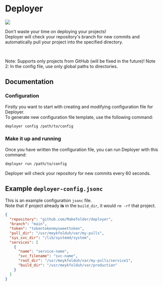 # Deployer

<div align="left">
    <img src="https://img.shields.io/badge/Rust-DDA484?logo=Rust&logoColor=white" />
</div>

Don't waste your time on deploying your projects! <br />
Deployer will check your repository's branch for new commits
and automatically pull your project into the specified directory.

<br/>

Note: Supports only projects from GitHub (will be fixed in the future)!
Note 2: In the config file, use only global paths to directories.

## Documentation

### Configuration

Firstly you want to start with creating and modifying configuration file for Deployer. <br />
To generate new configuration file template, use the following command:

```Bash
deployer config /path/to/config
```

### Make it up and running

Once you have written the configuration file, you can run Deployer with this command:

```Bash
deployer run /path/to/config
```

Deployer will check your repository for new commits every 60 seconds.

## Example `deployer-config.jsonc`

This is an example configuration `jsonc` file.  
Note that if project already **is** in the `build_dir`, it
would `rm -rf` that project.

```json
{
  "repository": "github.com/Makefolder/deployer",
  "branch": "main",
  "token": "tokentokenmysweettoken",
  "pull_dir": "/usr/meykfolduh/var/my-pulls",
  "sys_svc_dir": "/lib/systemd/system",
  "services": [
    {
      "name": "service-name",
      "svc_filename": "svc-name",
      "root_dir": "/usr/meykfolduh/var/my-pulls/service1",
      "build_dir": "/usr/meykfolduh/var/production"
    }
  ]
}
```

